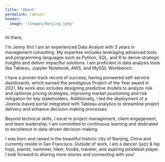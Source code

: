 ```yaml
---
title: "About"
permalink: /about/
header:
  image: "/images/Nanjing.jpeg"
---
```

Hi there,

I'm Jenny Xin! I am an experienced Data Analyst with 3 years in management consulting. My expertise includes leveraging advanced tools and programming languages such as Python, SQL, and R to derive strategic insights and deliver impactful solutions. I am proficient in data analysis tools like Tableau, Jupyter Notebook, AWS, and MySQL Workbench.

I have a proven track record of success, having pioneered self-service dashboards, which earned the prestigious Project of the Year award in 2021. My work also includes designing predictive models to analyze risk and optimize pricing strategies, improving market positioning and risk mitigation for key stakeholders. Additionally, I led the deployment of a Joomla-based portal integrated with Tableau analytics to streamline project delivery and enhance decision-making processes.

Beyond technical skills, I excel in project management, client engagement, and team leadership. I am committed to continuous learning and dedicated to excellence in data-driven decision-making.

I was born and raised in the beautiful historic city of Nanjing, China and currently reside in San Francisco. Outside of work, I am a dancer (jazz & hip hop), pianist, swimmer, hiker, foodie, traveler, and aspiring pickleball player. I look forward to sharing more stories and connecting with you!


